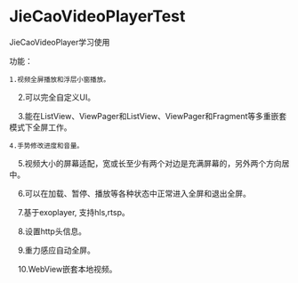 # JieCaoVideoPlayerTest

JieCaoVideoPlayer学习使用

功能：

 	1.视频全屏播放和浮层小窗播放。

    2.可以完全自定义UI。

    3.能在ListView、ViewPager和ListView、ViewPager和Fragment等多重嵌套模式下全屏工作。

	4.手势修改进度和音量。

    5.视频大小的屏幕适配，宽或长至少有两个对边是充满屏幕的，另外两个方向居中。

    6.可以在加载、暂停、播放等各种状态中正常进入全屏和退出全屏。

    7.基于exoplayer, 支持hls,rtsp。

    8.设置http头信息。

    9.重力感应自动全屏。

    10.WebView嵌套本地视频。
